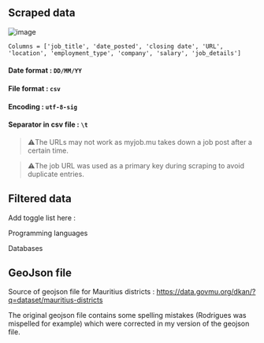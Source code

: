 ## Scraped data ##
![image](https://user-images.githubusercontent.com/65414576/172871961-5749afd3-bfa2-48bf-99ca-3519074bc59b.png)
```
Columns = ['job_title', 'date_posted', 'closing date', 'URL', 'location', 'employment_type', 'company', 'salary', 'job_details']
```

#### Date format : `DD/MM/YY` ####
#### File format : `csv` ####
#### Encoding : `utf-8-sig` ####
#### Separator in csv file : `\t` ####

> ⚠️The URLs may not work as myjob.mu takes down a job post after a certain time. 

> ⚠️The job URL was used as a primary key during scraping to avoid duplicate entries.

## Filtered data ##

Add toggle list here :

Programming languages 

Databases

## GeoJson file ##
Source of geojson file for Mauritius districts : https://data.govmu.org/dkan/?q=dataset/mauritius-districts

The original geojson file contains some spelling mistakes (Rodrigues was mispelled for example) which were corrected in my version of the geojson file.
